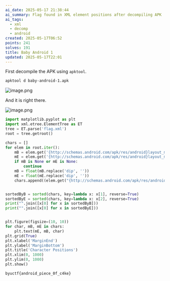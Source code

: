 ```yaml
---
ai_date: 2025-05-17 21:38:44
ai_summary: Flag found in XML element positions after decompiling APK
ai_tags:
  - xml
  - decomp
  - android
created: 2025-05-17T06:52
points: 241
solves: 191
title: Baby Android 1
updated: 2025-05-17T22:01
---
```


First decompile the APK using `apktool`.

```bash
apktool d baby-android-1.apk
```

![image.png](https://res.cloudinary.com/kumonochisanaka/image/upload/v1747479406/2025/05/17289875b583f6f2befe70589396cd2d.png)

And it is right there.

![image.png](https://res.cloudinary.com/kumonochisanaka/image/upload/v1747480022/2025/05/7ac73347a1c2678ea4accde6266e894b.png)

```python
import matplotlib.pyplot as plt
import xml.etree.ElementTree as ET
tree = ET.parse('flag.xml')
root = tree.getroot()

chars = []
for elem in root.iter():
    mB = elem.get('{http://schemas.android.com/apk/res/android}layout_marginBottom')
    mE = elem.get('{http://schemas.android.com/apk/res/android}layout_marginEnd')
    if mB is None or mE is None:
        continue
    mB = float(mB.replace('dip', ''))
    mE = float(mE.replace('dip', ''))
    chars.append((elem.get("{http://schemas.android.com/apk/res/android}text"), mB, mE))


sortedByB = sorted(chars, key=lambda x: x[1], reverse=True)
sortedByE = sorted(chars, key=lambda x: x[2], reverse=True)
print("".join([x[0] for x in sortedByB]))
print("".join([x[0] for x in sortedByE]))


plt.figure(figsize=(10, 10))
for char, mB, mE in chars:
    plt.text(mE, mB, char)
plt.grid(True)
plt.xlabel('MarginEnd')
plt.ylabel('MarginBottom')
plt.title('Character Positions')
plt.xlim(0, 1000)
plt.ylim(0, 1000)
plt.show()
```

```flag
byuctf{android_piece_0f_c4ke}
```